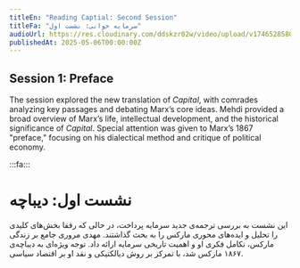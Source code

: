 ```yaml
---
titleEn: "Reading Captial: Second Session"
titleFa: "سرمایه خوانی: نشست اول"
audioUrl: https://res.cloudinary.com/ddskzr02w/video/upload/v1746528580/lantern-pine_session_01_edited_1_imumhe.mp3
publishedAt: 2025-05-06T00:00:00Z
---
```


## Session 1: Preface

The session explored the new translation of *Capital*, with comrades analyzing key passages and debating Marx’s core ideas. Mehdi provided a broad overview of Marx’s life, intellectual development, and the historical significance of *Capital*. Special attention was given to Marx’s 
1867 "preface," focusing on his dialectical method and critique of political economy.

:::fa:::

# نشست اول: دیباچه 

این نشست به بررسی ترجمه‌ی جدید سرمایه پرداخت، در حالی که رفقا بخش‌های کلیدی را تحلیل و ایده‌های محوری مارکس را به بحث گذاشتند. مهدی مروری جامع بر زندگی مارکس، تکامل فکری او و اهمیت تاریخی سرمایه ارائه داد. توجه ویژه‌ای به دیباچه‌ی ۱۸۶۷ مارکس شد، با تمرکز بر روش دیالکتیکی و نقد او بر اقتصاد سیاسی.

